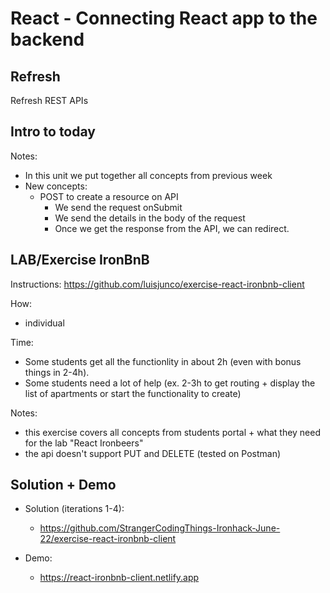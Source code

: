 

# React - Connecting React app to the backend


## Refresh

Refresh REST APIs




## Intro to today

Notes:
- In this unit we put together all concepts from previous week
- New concepts: 
  - POST to create a resource on API
    - We send the request onSubmit
    - We send the details in the body of the request
    - Once we get the response from the API, we can redirect.




## LAB/Exercise IronBnB

Instructions: https://github.com/luisjunco/exercise-react-ironbnb-client

How:
- individual

Time:
- Some students get all the functionlity in about 2h (even with bonus things in 2-4h).
- Some students need a lot of help (ex. 2-3h to get routing + display the list of apartments or start the functionality to create)


<!-- 

@Luis/TAs:
- provide help to students that struggle more, so that then can get the list of apartments quickly & they start the functionality to CREATE.

- 4:30: meet for game + lab explanation


Alternative:
- Ask students who feels confident to start coding 
  - Start making small groups so that they can code in breakout rooms
  - LT in main room with students that feel less confident
  - TAs with students that don't feel confident but can do
  
-->



Notes:
- this exercise covers all concepts from students portal + what they need for the lab "React Ironbeers"
- the api doesn't support PUT and DELETE (tested on Postman)






## Solution + Demo

- Solution (iterations 1-4):
  -  https://github.com/StrangerCodingThings-Ironhack-June-22/exercise-react-ironbnb-client

- Demo: 
  - https://react-ironbnb-client.netlify.app

